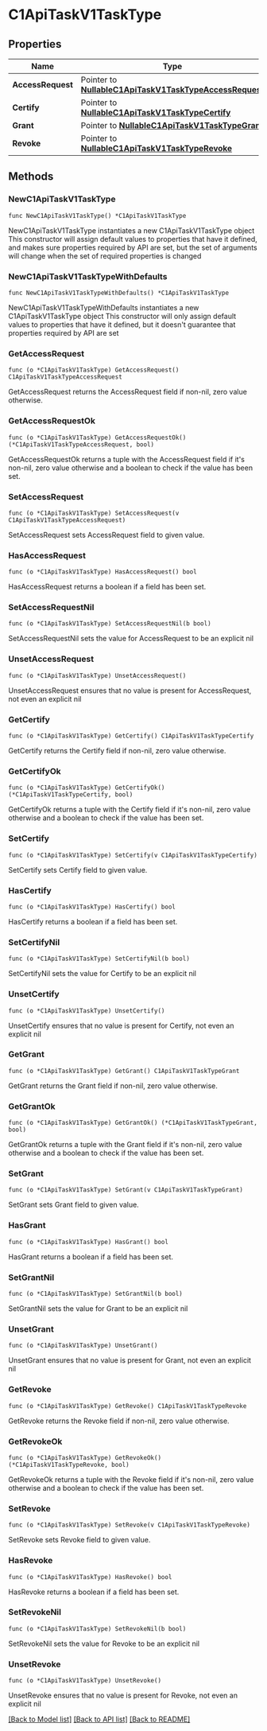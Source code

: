 # C1ApiTaskV1TaskType

## Properties

Name | Type | Description | Notes
------------ | ------------- | ------------- | -------------
**AccessRequest** | Pointer to [**NullableC1ApiTaskV1TaskTypeAccessRequest**](C1ApiTaskV1TaskTypeAccessRequest.md) |  | [optional] 
**Certify** | Pointer to [**NullableC1ApiTaskV1TaskTypeCertify**](C1ApiTaskV1TaskTypeCertify.md) |  | [optional] 
**Grant** | Pointer to [**NullableC1ApiTaskV1TaskTypeGrant**](C1ApiTaskV1TaskTypeGrant.md) |  | [optional] 
**Revoke** | Pointer to [**NullableC1ApiTaskV1TaskTypeRevoke**](C1ApiTaskV1TaskTypeRevoke.md) |  | [optional] 

## Methods

### NewC1ApiTaskV1TaskType

`func NewC1ApiTaskV1TaskType() *C1ApiTaskV1TaskType`

NewC1ApiTaskV1TaskType instantiates a new C1ApiTaskV1TaskType object
This constructor will assign default values to properties that have it defined,
and makes sure properties required by API are set, but the set of arguments
will change when the set of required properties is changed

### NewC1ApiTaskV1TaskTypeWithDefaults

`func NewC1ApiTaskV1TaskTypeWithDefaults() *C1ApiTaskV1TaskType`

NewC1ApiTaskV1TaskTypeWithDefaults instantiates a new C1ApiTaskV1TaskType object
This constructor will only assign default values to properties that have it defined,
but it doesn't guarantee that properties required by API are set

### GetAccessRequest

`func (o *C1ApiTaskV1TaskType) GetAccessRequest() C1ApiTaskV1TaskTypeAccessRequest`

GetAccessRequest returns the AccessRequest field if non-nil, zero value otherwise.

### GetAccessRequestOk

`func (o *C1ApiTaskV1TaskType) GetAccessRequestOk() (*C1ApiTaskV1TaskTypeAccessRequest, bool)`

GetAccessRequestOk returns a tuple with the AccessRequest field if it's non-nil, zero value otherwise
and a boolean to check if the value has been set.

### SetAccessRequest

`func (o *C1ApiTaskV1TaskType) SetAccessRequest(v C1ApiTaskV1TaskTypeAccessRequest)`

SetAccessRequest sets AccessRequest field to given value.

### HasAccessRequest

`func (o *C1ApiTaskV1TaskType) HasAccessRequest() bool`

HasAccessRequest returns a boolean if a field has been set.

### SetAccessRequestNil

`func (o *C1ApiTaskV1TaskType) SetAccessRequestNil(b bool)`

 SetAccessRequestNil sets the value for AccessRequest to be an explicit nil

### UnsetAccessRequest
`func (o *C1ApiTaskV1TaskType) UnsetAccessRequest()`

UnsetAccessRequest ensures that no value is present for AccessRequest, not even an explicit nil
### GetCertify

`func (o *C1ApiTaskV1TaskType) GetCertify() C1ApiTaskV1TaskTypeCertify`

GetCertify returns the Certify field if non-nil, zero value otherwise.

### GetCertifyOk

`func (o *C1ApiTaskV1TaskType) GetCertifyOk() (*C1ApiTaskV1TaskTypeCertify, bool)`

GetCertifyOk returns a tuple with the Certify field if it's non-nil, zero value otherwise
and a boolean to check if the value has been set.

### SetCertify

`func (o *C1ApiTaskV1TaskType) SetCertify(v C1ApiTaskV1TaskTypeCertify)`

SetCertify sets Certify field to given value.

### HasCertify

`func (o *C1ApiTaskV1TaskType) HasCertify() bool`

HasCertify returns a boolean if a field has been set.

### SetCertifyNil

`func (o *C1ApiTaskV1TaskType) SetCertifyNil(b bool)`

 SetCertifyNil sets the value for Certify to be an explicit nil

### UnsetCertify
`func (o *C1ApiTaskV1TaskType) UnsetCertify()`

UnsetCertify ensures that no value is present for Certify, not even an explicit nil
### GetGrant

`func (o *C1ApiTaskV1TaskType) GetGrant() C1ApiTaskV1TaskTypeGrant`

GetGrant returns the Grant field if non-nil, zero value otherwise.

### GetGrantOk

`func (o *C1ApiTaskV1TaskType) GetGrantOk() (*C1ApiTaskV1TaskTypeGrant, bool)`

GetGrantOk returns a tuple with the Grant field if it's non-nil, zero value otherwise
and a boolean to check if the value has been set.

### SetGrant

`func (o *C1ApiTaskV1TaskType) SetGrant(v C1ApiTaskV1TaskTypeGrant)`

SetGrant sets Grant field to given value.

### HasGrant

`func (o *C1ApiTaskV1TaskType) HasGrant() bool`

HasGrant returns a boolean if a field has been set.

### SetGrantNil

`func (o *C1ApiTaskV1TaskType) SetGrantNil(b bool)`

 SetGrantNil sets the value for Grant to be an explicit nil

### UnsetGrant
`func (o *C1ApiTaskV1TaskType) UnsetGrant()`

UnsetGrant ensures that no value is present for Grant, not even an explicit nil
### GetRevoke

`func (o *C1ApiTaskV1TaskType) GetRevoke() C1ApiTaskV1TaskTypeRevoke`

GetRevoke returns the Revoke field if non-nil, zero value otherwise.

### GetRevokeOk

`func (o *C1ApiTaskV1TaskType) GetRevokeOk() (*C1ApiTaskV1TaskTypeRevoke, bool)`

GetRevokeOk returns a tuple with the Revoke field if it's non-nil, zero value otherwise
and a boolean to check if the value has been set.

### SetRevoke

`func (o *C1ApiTaskV1TaskType) SetRevoke(v C1ApiTaskV1TaskTypeRevoke)`

SetRevoke sets Revoke field to given value.

### HasRevoke

`func (o *C1ApiTaskV1TaskType) HasRevoke() bool`

HasRevoke returns a boolean if a field has been set.

### SetRevokeNil

`func (o *C1ApiTaskV1TaskType) SetRevokeNil(b bool)`

 SetRevokeNil sets the value for Revoke to be an explicit nil

### UnsetRevoke
`func (o *C1ApiTaskV1TaskType) UnsetRevoke()`

UnsetRevoke ensures that no value is present for Revoke, not even an explicit nil

[[Back to Model list]](../README.md#documentation-for-models) [[Back to API list]](../README.md#documentation-for-api-endpoints) [[Back to README]](../README.md)


